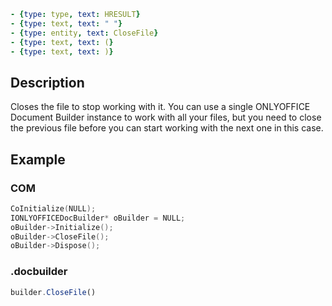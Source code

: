 ```yml signature
- {type: type, text: HRESULT}
- {type: text, text: " "}
- {type: entity, text: CloseFile}
- {type: text, text: (}
- {type: text, text: )}
```

## Description

Closes the file to stop working with it. You can use a single ONLYOFFICE Document Builder instance to work with all your files, but you need to close the previous file before you can start working with the next one in this case.

## Example

### COM

```cpp
CoInitialize(NULL);
IONLYOFFICEDocBuilder* oBuilder = NULL;
oBuilder->Initialize();
oBuilder->CloseFile();
oBuilder->Dispose();
```

### .docbuilder

```ts
builder.CloseFile()
```
